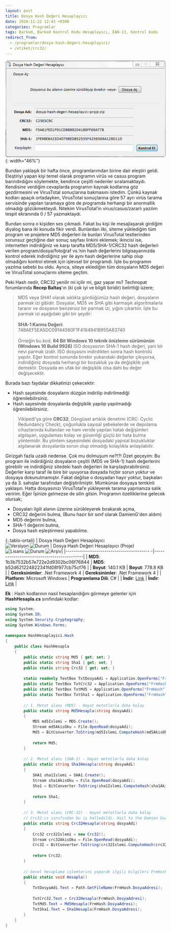 ```yaml
---
layout: post
title: Dosya Hash Değeri Hesaplayıcı
date: 2018-11-22 12:43 +0300
categories: Programlar
tags: Barkod, Barkod Kontrol Kodu Hesaplayıcı, EAN-13, Kontrol Kodu
redirect_from:
  - /programlar/dosya-hash-degeri-hesaplayici/
  - /etiket/crc32/
---
```

![dosya-hash-hesaplayici](/images/programlar/dosya-hash-hesaplayici.png){: width="46%"}

Bundan yaklaşık bir hafta önce, programlarımdan birine dair eleştiri geldi. Eleştiriyi yapan kişi temel olarak programın virüs ve casus program barındırdığını söylemekte, kendince çeşitli nedenler sıralamaktaydı. Kendisine verdiğim cevaplarda programın kaynak kodlarına göz gezdirmesini ve VirusTotal sonuçlarına bakmasını istedim. Çünkü kaynak kodları apaçık ortadayken, VirusTotal sonuçlarına göre 57 ayrı virüs tarama servisinde yapılan taramaya göre de programda herhangi bir anormallik olmadığı gözükmekteydi. Nitekim VirusTotal’in virus/casus/zararlı yazılım tespit ekranında 0 / 57 yazmaktaydı.

Bundan sonra o kişiden ses çıkmadı. Fakat bu kişi ile mesajlaşarak girdiğim diyalog bana iki konuda fikir verdi. Bunlardan ilki, siteme yüklediğim tüm program ve projelere MD5 değerleri ile bunları VirusTotal testlerinden sorunsuz geçtiğine dair sonuç sayfası linkini eklemek; ikincisi ise, internetten indirdiğiniz ve karşı tarafta MD5/SHA-1/CRC32 hash değerleri verilen program/dosya/fotoğraf vs.’nin hash değerlerini bilgisayarınızda kontrol ederek indirdiğiniz yer ile aynı hash değerlerine sahip olup olmadığını kontrol etmek için işlevsel bir programdı. İşte bu programın yazılma sebebi bu oldu. Ayrıca, siteye eklediğim tüm dosyaların MD5 değeri ve VirusTotal sonuçlarını siteme geçtim.

Peki Hash nedir, CRC32 yenilir mi içilir mi, gaz yapar mı? Technopat forumlarında **Recep Baltaş**'ın (ki çok iyi ve bilgili biridir) belirttiği üzere;

> MD5 veya SHA1 olarak sıklıkla gördüğümüz hash değeri, dosyaların parmak izi gibidir. Dosyalar, MD5 ve SHA gibi karmaşık algoritmalarla taranır ve dosyanın benzersiz bir parmak izi, yığını çıkartılır. İşte bu parmak izi aşağıdaki gibi bir şeydir: <br><br> **SHA-1 Karma Değeri**: 748AEF5EA5DC09144560F1F41649418955A83740 <br><br> Örneğin bu kod, **64 Bit Windows 10 teknik önizleme sürümünün (Windows 10 Build 9926)** ISO dosyasının SHA-1 hash değeri, yani bir nevi parmak izidir. ISO dosyasını indirdikten sonra hash kontrolü yapılır. Eğer kontrol sonunda birebir yukarıdaki değerler çıkıyorsa, indirdiğiniz dosyada herhangi bir bozukluk ya da değişiklik yok demektir. Dosyada en ufak bir değişiklik olsa dahi bu değer değişecektir.

Burada bazı faydalar dikkatinizi çekecektir:
- Hash sayesinde dosyaların düzgün indirilip indirilmediği öğrenilebilirsiniz.
- Hash sayesinde dosyalarda değişiklik yapılıp yapılmadığı öğrenilebilirsiniz.

> Vikipedi'ya göre **CRC32**; Döngüsel artıklık denetimi (CRC: Cyclic Redundancy Check), çoğunlukla sayısal şebekelerde ve depolama cihazlarında kullanılan ve ham veride yapılan hatalı değişimleri algılayan, uygulaması kolay ve güvenliği güçlü bir hata bulma yöntemidir. Bu yöntem sayesindeki dosyadaki yapısal bozukluklar algılanarak dosyalarda sorun olup olmadığı kolaylıkla anlaşılabilir.

Girizgah fazla uzadı nedense. Çok mu dolmuşum ne?!?! Özet geçeyim: Bu program ile indirdiğiniz dosyaların çeşitli (MD5 ve SHA-1) hash değerlerini görebilir ve indirdiğiniz sitedeki hash değerleri ile karşılaştırabilirsiniz. Değerler karşı taraf ile bire bir uyuyorsa dosyada hiçbir sorun yoktur ve dosyaya dokunulmamıştır. Fakat değilse o dosyadan hayır yoktur, başkaları ya da 3. sahışlar tarafından değiştirilmiştir. Mümkünse dosyaya temkinli yaklaşın. Hatta dosyasınızı VirusTotal’e yükleyerek tarama yapmanıza salık veririm. Eğer İşinize gelmezse de silin gitsin. Programın özelliklerine gelecek olursak;

* Dosyaları ilgili alanın üzerine sürükleyerek bırakarak açma,
* CRC32 değerini bulma, (Bunu hazır bir sınıf olarak DamienG'den aldım)
* MD5 değerini bulma,
* SHA-1 değerini bulma,
* Dosya hash eşleştirmesi yapabilme.

{:.tablo-ortali}
| Dosya Hash Değeri Hesaplayıcı <br>![Versiyon](https://img.shields.io/badge/Versiyon-1.01-blueviolet.svg?style=flat) ![Durum](https://img.shields.io/badge/Durum-Çalışıyor-success.svg?style=flat) | Dosya Hash Değeri Hesaplayıcı (Proje)<br>![Lisans](https://img.shields.io/badge/Lisans-MIT-blue.svg?style=flat) ![Durum](https://img.shields.io/badge/Proje-Sonlandırıldı-lightgray.svg?style=flat) ![Arşiv](https://img.shields.io/badge/Arşiv-orange.svg?style=flat)|
|----------------------------------------- -|-------------------------------------------|
| **MD5**: 1b3b7532b57e722e2d9302bc06f76844 | **MD5**: b52d621224822341fd08f977cb75cf76 | 
| **Boyut**: 140.1 KB                       | **Boyut**: 778.8 KB                         |
| **Gereksinimler**: .Net Framework 4     | **Gereksinimler**: .Net Framework 4     |
| **Platform**: Microsoft Windows           | **Programlama Dili**: C#                  |
| **İndir**: [Link](https://www.dropbox.com/s/qm72jn7xtsd2hxw/dosya-hash-degeri-hesaplayici.zip?dl=1)         | **İndir**: [Link](https://www.dropbox.com/s/ycsfp8q8ad20ind/dosya-hash-degeri-hesaplayici-proje.zip?dl=1)                      |

**Ek** : Hash kodlarının nasıl hesaplandığını görmeye gelenler için **HashHesapla.cs** sınıfındaki kodlar:

```csharp
using System;
using System.IO;
using System.Security.Cryptography;
using System.Windows.Forms;
 
namespace HashHesaplayici.Hash
{
    public class HashHesapla
    {
        public static string Md5 { get; set; }
        public static string Sha1 { get; set; }
        public static string Crc32 { get; set; }
 
        static readonly TextBox TxtDosyaAdi = Application.OpenForms["FrmHash"]?.Controls["txtDosyaAdi"] as TextBox;
        public static TextBox TxtCrc32 = Application.OpenForms["FrmHash"]?.Controls["txtCrc32"] as TextBox;
        public static TextBox TxtMd5 = Application.OpenForms["FrmHash"]?.Controls["txtMd5"] as TextBox;
        public static TextBox TxtSha1 = Application.OpenForms["FrmHash"]?.Controls["txtSha1"] as TextBox;
 
        // 1. Metot alanı (MD5) - Hayat metotlarla daha kolay
        public static string Md5Hesapla(string dosyaAdi)
        {
            MD5 md5Islemi = MD5.Create();
            Stream md5AkisOku = File.OpenRead(dosyaAdi);
            Md5 = BitConverter.ToString(md5Islemi.ComputeHash(md5AkisOku)).Replace("-", "");
 
            return Md5;
        }
 
        // 2. Metot alanı (SHA-1) - Hayat metotlarla daha kolay
        public static string Sha1Hesapla(string dosyaAdi)
        {
            SHA1 sha1Islemi = SHA1.Create();
            Stream sha1AkisOku = File.OpenRead(dosyaAdi);
            Sha1 = BitConverter.ToString(sha1Islemi.ComputeHash(sha1AkisOku)).Replace("-", "");
 
            return Sha1;
        }
 
        // 3. Metot alanı (CRC-32) - Hayat metotlarla daha kolay
        // Crc32.cs sınıfından bu iş halledildi. Hail to the Damien Guard!..
        public static string Crc32Hesapla(string dosyaAdi)
        {
            Crc32 crc32Islemi = new Crc32();
            Stream crc32AkisOku = File.OpenRead(dosyaAdi);
            Crc32 = BitConverter.ToString(crc32Islemi.ComputeHash(crc32AkisOku)).Replace("-", "");
 
            return Crc32;
        }
 
        // Genel hesaplama işlemlerini yaparak ilgili bilgileri FrmHash'a döndr
        public static void Hesapla()
        {
            TxtDosyaAdi.Text = Path.GetFileName(FrmHash.DosyaAdresi);
 
            TxtCrc32.Text = Crc32Hesapla(FrmHash.DosyaAdresi);
            TxtMd5.Text = Md5Hesapla(FrmHash.DosyaAdresi);
            TxtSha1.Text = Sha1Hesapla(FrmHash.DosyaAdresi);
        }
    }
}
```